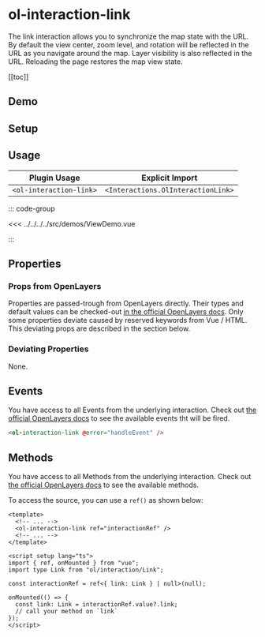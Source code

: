 # ol-interaction-link

The link interaction allows you to synchronize the map state with the URL.
By default the view center, zoom level, and rotation will be reflected in the URL as you navigate around the map.
Layer visibility is also reflected in the URL.
Reloading the page restores the map view state.

[[toc]]

## Demo

<script setup>
import ViewDemo from "@demos/ViewDemo.vue"
</script>

<ClientOnly>
<ViewDemo/>
</ClientOnly>

## Setup

<!--@include: ../../interactions.plugin.md-->

## Usage

| Plugin Usage            |          Explicit Import           |
| ----------------------- | :--------------------------------: |
| `<ol-interaction-link>` | `<Interactions.OlInteractionLink>` |

::: code-group

<<< ../../../../src/demos/ViewDemo.vue

:::

## Properties

### Props from OpenLayers

Properties are passed-trough from OpenLayers directly.
Their types and default values can be checked-out [in the official OpenLayers docs](https://openlayers.org/en/latest/apidoc/module-ol_interaction_Link-Link.html).
Only some properties deviate caused by reserved keywords from Vue / HTML.
This deviating props are described in the section below.

### Deviating Properties

None.

## Events

You have access to all Events from the underlying interaction.
Check out [the official OpenLayers docs](https://openlayers.org/en/latest/apidoc/module-ol_interaction_Link-Link.html) to see the available events tht will be fired.

```html
<ol-interaction-link @error="handleEvent" />
```

## Methods

You have access to all Methods from the underlying interaction.
Check out [the official OpenLayers docs](https://openlayers.org/en/latest/apidoc/module-ol_interaction_Link-Link.html) to see the available methods.

To access the source, you can use a `ref()` as shown below:

```vue
<template>
  <!-- ... -->
  <ol-interaction-link ref="interactionRef" />
  <!-- ... -->
</template>

<script setup lang="ts">
import { ref, onMounted } from "vue";
import type Link from "ol/interaction/Link";

const interactionRef = ref<{ link: Link } | null>(null);

onMounted(() => {
  const link: Link = interactionRef.value?.link;
  // call your method on `link`
});
</script>
```
